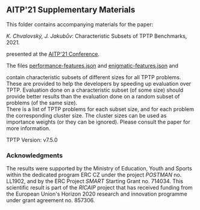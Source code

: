 ## AITP'21 Supplementary Materials ##

This folder contains accompanying materials for the paper:

_K. Chvalovský, J. Jakubův_: Characteristic Subsets of TPTP Benchmarks, 2021.

presented at the [AITP'21 Conference](http://aitp-conference.org/2021/).

The files
[performance-features.json](https://github.com/ai4reason/public/blob/master/AITP2021/performance-features.json?raw=true) and
[enigmatic-features.json](https://github.com/ai4reason/public/blob/master/AITP2021/enigmatic-features.json?raw=true) and

contain characteristic subsets of different sizes for all TPTP problems.  These
are provided to help the developers by speeding up evaluation over TPTP.
Evaluation done on a characteristic subset (of some size) should provide better
results than the evaluation done on a random subset of problems (of the same
size).  
There is a list of TPTP problems for each subset size, and for each problem the
corresponding cluster size.
The cluster sizes can be used as importance weights (or they can be ignored).
Please consult the paper for more information.

TPTP Version: v7.5.0

### Acknowledgments ###

The results were supported by the Ministry of Education, Youth and Sports within the dedicated program ERC CZ under the project _POSTMAN_ no. LL1902, and by the ERC Project _SMART_ Starting Grant no. 714034.
This scientific result is part of the _RICAIP_ project that has received funding from the European Union's Horizon 2020 research and innovation programme under grant agreement no. 857306.

